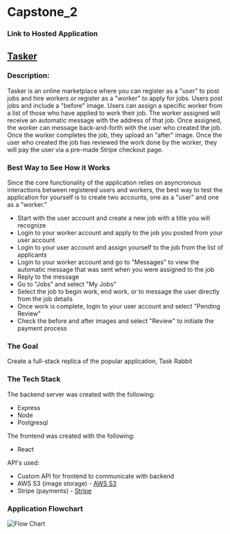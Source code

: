 # Capstone_2

### Link to Hosted Application
## [Tasker](https://tasker-market.surge.sh)

### Description:
Tasker is an online marketplace where you can register as a "user" to post jobs and hire workers or register as a "worker" to apply for jobs. Users post jobs and include a "before" image. Users can assign a specific worker from a list of those who have applied to work their job. The worker assigned will receive an automatic message with the address of that job. Once assigned, the worker can message back-and-forth with the user who created the job. Once the worker completes the job, they upload an "after" image. Once the user who created the job has reviewed the work done by the worker, they will pay the user via a pre-made Stripe checkout page.

### Best Way to See How it Works
Since the core functionality of the application relies on asyncronous interactions between registered users and workers, the best way to test the application for yourself is to create two accounts, one as a "user" and one as a "worker."
 - Start with the user account and create a new job with a title you will recognize
 - Login to your worker account and apply to the job you posted from your user account
 - Login to your user account and assign yourself to the job from the list of applicants
 - Login to your worker account and go to "Messages" to view the automatic message that was sent when you were assigned to the job
 - Reply to the message
 - Go to "Jobs" and select "My Jobs"
 - Select the job to begin work, end work, or to message the user directly from the job details
 - Once work is complete, login to your user account and select "Pending Review"
 - Check the before and after images and select "Review" to initiate the payment process

### The Goal 
Create a full-stack replica of the popular application, Task Rabbit

### The Tech Stack
The backend server was created with the following: 
- Express
- Node
- Postgresql

The frontend was created with the following:
- React

API's used:
- Custom API for frontend to communicate with backend
- AWS S3 (image storage) - [AWS S3](https://aws.amazon.com/pm/serv-s3/?trk=fecf68c9-3874-4ae2-a7ed-72b6d19c8034&sc_channel=ps&ef_id=Cj0KCQjwm66pBhDQARIsALIR2zBcUaME3BSaFR5tJblTdI9SVPKhC9IRmTRzI0X1CmUlSgD5QKUFSv8aAk0NEALw_wcB:G:s&s_kwcid=AL!4422!3!536452728638!e!!g!!aws%20s3!11204620052!112938567994)
- Stripe (payments) - [Stripe](https://stripe.com/docs/api)

### Application Flowchart
![Flow Chart](https://drive.google.com/uc?export=view&id=154CtWaYhWIYFQzD7j3bw5R7sZd44M_tC)
